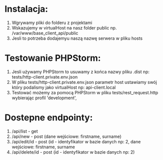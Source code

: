 
# Instalacja:
1. Wgrywamy pliki do folderu z projektami
2. Wskazujemy w virtualHost na nasz folder public np. /var/www/base_client_api/public
3. Jesli to potrzeba dodajemyu naszą nazwę serwera w pliku hosts

# Testowanie PHPStorm:
1. Jesli używamy PHPStorm to usuwamy z końca nazwy pliku .dist np: tests/http-client.private.env.json
2. W pliku tests/http-client.private.env.json parametr host ustawiamy swój który podalismy jako virtualHost np: api-client.local
3. Testować możemy za pomocą PHPStorm w pliku tests/rest_request.http wybierając profil 'development', 

# Dostepne endpointy:
1. /api/list - get
2. /api/new - post (dane wejściowe: firstname, surname)
3. /api/edit/id - post (id - identyfikator w bazie danych np: 2, dane wejściowe: firstname, surname
4. /api/delete/id - post (id - identyfikator w bazie danych np: 2)

